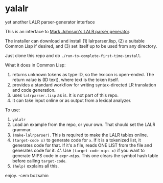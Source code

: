 # yalalr
yet another LALR parser-generator interface

This is an interface to <a href="http://web.science.mq.edu.au/~mjohnson/code/lalrparser.lisp">Mark Johnson's LALR parser generator</a>.

The installer can download and install (1) lalrparser.lisp, (2) a suitable Common Lisp if desired, and (3) set itself up to be used from any directory. 

Just clone this repo and do <code>./run-to-complete-first-time-install</code>.

What it does in Common Lisp:

1. returns unknown tokens as type ID, so the lexicon is open-ended. The return value is (ID text), where text is the token itself.
2. provides a standard workflow for writing syntax-directed LR translation and code generation.
3. uses <code>lalrparser.lisp</code> as is. It is not part of this repo.
4. It can take input online or as output from a lexical analyzer.

To use:

1. <code>yalalr</code>
2. Load an example from the repo, or your own. That should set the LALR grammar.
3. <code>(make-lalrparser)</code>. This is required to make the LALR tables online.
4. <code>(target-code x)</code> to generate code for <code>x</code>. If it is a tokenized list, it generates code for that.
If it's a file, reads ONE LIST from the file and generates code for it.
4'. Use <code>(target-code-mips x)</code> if you want to generate MIPS code in <code>expr-mips</code>. This one clears
the symbol hash table before calling <code>target-code</code>.
5. <code>(help)</code> explains all this.


enjoy.
-cem bozsahin
